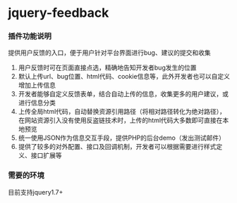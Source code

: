 jquery-feedback
===============

### 插件功能说明
提供用户反馈的入口，便于用户针对平台界面进行bug、建议的提交和收集
1. 用户反馈时可在页面直接点选，精确地告知开发者bug发生的位置
2. 默认上传url、bug位置、html代码、cookie信息等，此外开发者也可以自定义增加上传信息
3. 开发者能够自定义反馈表单，结合自动上传的信息，收集更多的用户建议，或进行信息分类
4. 上传全局html代码，自动替换资源引用路径（将相对路径转化为绝对路径），在网站资源引入没有使用反盗链技术时，上传的html代码大多数即可直接在本地预览
5. 统一使用JSON作为信息交互手段，提供PHP的后台demo（发出测试邮件）
6. 提供了较多的对外配置、接口及回调机制，开发者可以根据需要进行样式定义、接口扩展等

### 需要的环境
目前支持jquery1.7+

